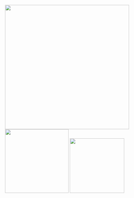 <img src = "https://github.com/karencardiel/CipherPal/assets/129384547/6fa1118c-2aed-4550-8c6f-19cbb44fbe9b" width = "410"> <img src = "https://github.com/karencardiel/CipherPal/assets/129384547/56304004-c663-4640-8fc0-1dc5fc9d1f58" width = "210"> <img src = "https://github.com/karencardiel/CipherPal/assets/129384547/d839a64e-dadb-4bce-8ba9-c6702cbd30ee" width = "180">



